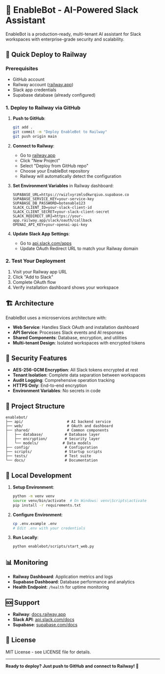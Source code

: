 # 🤖 EnableBot - AI-Powered Slack Assistant

EnableBot is a production-ready, multi-tenant AI assistant for Slack workspaces with enterprise-grade security and scalability.

## 🚀 Quick Deploy to Railway

### Prerequisites
- GitHub account
- Railway account ([railway.app](https://railway.app))
- Slack app credentials
- Supabase database (already configured)

### 1. Deploy to Railway via GitHub

1. **Push to GitHub**:
   ```bash
   git add .
   git commit -m "Deploy EnableBot to Railway"
   git push origin main
   ```

2. **Connect to Railway**:
   - Go to [railway.app](https://railway.app)
   - Click "New Project"
   - Select "Deploy from GitHub repo"
   - Choose your EnableBot repository
   - Railway will automatically detect the configuration

3. **Set Environment Variables** in Railway dashboard:
   ```
   SUPABASE_URL=https://rwizlvyrzmlsdkwrqiuo.supabase.co
   SUPABASE_SERVICE_KEY=your-service-key
   SUPABASE_DB_PASSWORD=botenable123
   SLACK_CLIENT_ID=your-slack-client-id
   SLACK_CLIENT_SECRET=your-slack-client-secret
   SLACK_REDIRECT_URI=https://your-app.railway.app/slack/oauth/callback
   OPENAI_API_KEY=your-openai-api-key
   ```

4. **Update Slack App Settings**:
   - Go to [api.slack.com/apps](https://api.slack.com/apps)
   - Update OAuth Redirect URL to match your Railway domain

### 2. Test Your Deployment

1. Visit your Railway app URL
2. Click "Add to Slack" 
3. Complete OAuth flow
4. Verify installation dashboard shows your workspace

## 🏗️ Architecture

EnableBot uses a microservices architecture with:

- **Web Service**: Handles Slack OAuth and installation dashboard
- **API Service**: Processes Slack events and AI responses  
- **Shared Components**: Database, encryption, and utilities
- **Multi-tenant Design**: Isolated workspaces with encrypted tokens

## 🔐 Security Features

- **AES-256-GCM Encryption**: All Slack tokens encrypted at rest
- **Tenant Isolation**: Complete data separation between workspaces
- **Audit Logging**: Comprehensive operation tracking
- **HTTPS Only**: End-to-end encryption
- **Environment Variables**: No secrets in code

## 📁 Project Structure

```
enablebot/
├── api/                    # AI backend service
├── web/                    # OAuth and dashboard
├── shared/                 # Common components
│   ├── database/          # Database layer
│   ├── encryption/        # Security layer
│   └── models/           # Data models
├── config/                # Configuration
├── scripts/               # Startup scripts
├── tests/                 # Test suite
└── docs/                  # Documentation
```

## 🧪 Local Development

1. **Setup Environment**:
   ```bash
   python -m venv venv
   source venv/bin/activate  # On Windows: venv\Scripts\activate
   pip install -r requirements.txt
   ```

2. **Configure Environment**:
   ```bash
   cp .env.example .env
   # Edit .env with your credentials
   ```

3. **Run Locally**:
   ```bash
   python enablebot/scripts/start_web.py
   ```

## 📊 Monitoring

- **Railway Dashboard**: Application metrics and logs
- **Supabase Dashboard**: Database performance and analytics
- **Health Endpoint**: `/health` for uptime monitoring

## 🆘 Support

- **Railway**: [docs.railway.app](https://docs.railway.app)
- **Slack API**: [api.slack.com/docs](https://api.slack.com/docs)
- **Supabase**: [supabase.com/docs](https://supabase.com/docs)

## 📄 License

MIT License - see LICENSE file for details.

---

**Ready to deploy? Just push to GitHub and connect to Railway! 🚀**